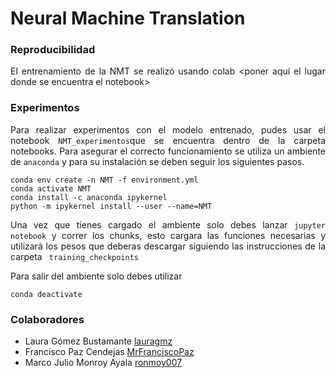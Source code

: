 <div class="tip" markdown="1">

# Neural Machine Translation
<div align="justify">

### Reproducibilidad

El entrenamiento de la NMT se realizó usando colab <poner aquí el lugar donde se encuentra el notebook>

### Experimentos

Para realizar experimentos con el modelo entrenado, pudes usar el notebook ` NMT_experimentos `que se encuentra dentro de la carpeta notebooks. Para asegurar el correcto funcionamiento se utiliza un ambiente de `anaconda` y para su instalación se deben seguir los siguientes pasos.

```
conda env create -n NMT -f environment.yml
conda activate NMT
conda install -c anaconda ipykernel
python -m ipykernel install --user --name=NMT
```
Una vez que tienes cargado el ambiente solo debes lanzar `jupyter notebook` y correr los chunks, esto cargara las funciones necesarias y utilizará los pesos que deberas descargar siguiendo las instrucciones de la carpeta ` training_checkpoints`

Para salir del ambiente solo debes utilizar
```
conda deactivate
```

### Colaboradores

+ Laura Gómez Bustamante [lauragmz](https://github.com/lauragmz "github page")
+ Francisco Paz Cendejas [MrFranciscoPaz](https://github.com/MrFranciscoPaz "github page")
+ Marco Julio Monroy Ayala [ronmoy007](https://github.com/ronmoy007 "github page")

</div>

